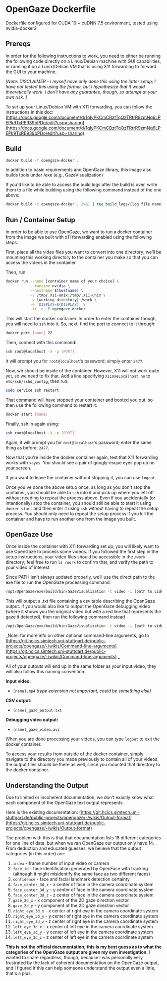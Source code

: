 # OpenGaze Dockerfile

Dockerfile configured for CUDA 10 + cuDNN 7.5 environment, tested using nvidia-docker2

## Prereqs

In order for the following instructions to work, you need to either be running the following code directly on a Linux/Debian machine with GUI capabilities, or running it on a Lunix/Debian VM that is using X11 forwarding to forward the GUI to your machine.

_\[Note: DISCLAIMER - I myself have only done this using the latter setup; I have not tested this using the former, but I hypothesize that it would theoretically work. I don't have any guarantee, though, so attempt at your own risk. \]_

To set up your Linux/Debian VM with X11 forwarding, you can follow the instructions in this doc: [https://docs.google.com/document/d/1qIyPKCmCBztTqQzTRtrR9zmNq6LPEPk9TxRE939bPDo/edit?usp=sharing](https://docs.google.com/document/d/1qIyPKCmCBztTqQzTRtrR9zmNq6LPEPk9TxRE939bPDo/edit?usp=sharing)

## Build

```bash
docker build -t opengaze-docker .
```
In addition to basic requirements and OpenGaze library, this image also builds tools under /exe (e.g., GazeVisualization)

If you'd like to be able to access the build logs after the build is over, write them to a file while building using the following command instead of the one above:
```bash
docker build -t opengaze-docker . 2>&1 | tee build_logs/[log file name]
```

## Run / Container Setup

In order to be able to use OpenGaze, we want to run a docker container from the image we built with x11 forwarding enabled using the following steps.

First, place all the video files you want to convert into one directory; we’ll be mounting this working directory to the container you make so that you can access the videos in the container.

Then, run
```bash
docker run --name [container name of your choice] \
           --runtime nvidia \
           --hostname $(hostname) \
           -v /tmp/.X11-unix:/tmp/.X11-unix \
           -v [working directory]:/work \
           -e 'DISPLAY=${DISPLAY}' \
           -it -d -P opengaze-docker
```

This will start the docker container. In order to enter the container though, you will need to `ssh` into it.
So, next, find the port to connect to it through:
```bash
docker port [name] 22
```
Then, connect with this command:
```bash
ssh root@localhost -X -p [PORT]
```
It will prompt you for `root@localhost`’s password; simply enter `2477`.

Now, we should be inside of the container. However, X11 will not work quite yet, so we need to fix that. Add a line specifying  `X11UseLocalhost no` to `etc/ssh/sshd_config`, then run:
```bash
sudo service ssh restart
```
That command will have stopped your container and booted you out, so then use the following command to restart it:
```bash
docker start [name]
```
Finally, ssh in again using:
```bash
ssh root@localhost -X -p [PORT]
```
Again, it will prompt you for `root@localhost`’s password; enter the same thing as before: `2477`.

Now that you're inside the docker container again, test that X11 forwarding works with `xeyes`. You should see a pair of googly-esque eyes pop up on your screen.

If you want to leave the container without stopping it, you can use `logout`.

Once you've done the above setup once, as long as you don't stop the container, you should be able to `ssh` into it and pick up where you left off without needing to repeat the process above. Even if you accidentally (or intentionally) stop the container, you should still be able to start it using `docker start` and then enter it using `ssh` without having to repeat the setup process. You should only need to repeat the setup process if you kill the container and have to run another one from the image you built.

## OpenGaze Use

Once inside the container with X11 forwarding set up, you will likely want to use OpenGaze to process some videos. If you followed the first step in the setup instructions, your video files should be accessible in the `/work` directory; feel free to run `ls /work` to confirm that, and verify the path to your video of interest.

Since PATH isn’t always updated properly, we’ll use the direct path to the exe file to run the OpenGaze processing command:
```bash
/opt/OpenGaze/exe/build/bin/GazeVisualization -t video -i [path to video file]
```
This will output a .txt file containing a csv table describing the OpenGaze output. If you would also like to output the OpenGaze debugging video (where it shows you the original video but with a red line that represents the gaze it detected), then run the following command instead
```bash
/opt/OpenGaze/exe/build/bin/GazeVisualization -t video -i [path to video file] -s true
```
_Note: for more info on other optional command-line arguments, go to [https://git.hcics.simtech.uni-stuttgart.de/public-projects/opengaze/-/wikis/Command-line-arguments](https://git.hcics.simtech.uni-stuttgart.de/public-projects/opengaze/-/wikis/Command-line-arguments) _

All of your outputs will end up in the same folder as your input video; they will also follow this naming convention:

**Input video:** 
- `[name].mp4`    _(type extension not important, could be something else)_

**CSV output:** 
- `[name]_gaze_output.txt`

**Debugging video output:**
- `[name]_gaze_video.avi`

When you are done processing your videos, you can type `logout` to exit the docker container.

To access your results from outside of the docker container, simply navigate to the directory you made previously to contain all of your videos; the output files should be there as well, since you mounted that directory to the docker container.

## Understanding the Output

Due to limited or incoherent documentation, we don't exactly know what each component of the OpenGaze text output represents.

Here is the existing documentation: [https://git.hcics.simtech.uni-stuttgart.de/public-projects/opengaze/-/wikis/Output-format](https://git.hcics.simtech.uni-stuttgart.de/public-projects/opengaze/-/wikis/Output-format)

The problem with this is that that documentation lists 18 different categories for one line of data, but when we ran OpenGaze our output only have 14. From deduction and educated guesses, we believe that the output categories (in this order) are:

1. `index` - frame number of input video or camera
2. `face_id` - face identification generated by OpenFace with tracking (although it might misidentify the same face as two different faces)
3. `confidence` - face and facial landmark detection certainty
4. `face_center_3d_x` - x center of face in the camera coordinate system
5. `face_center_3d_y` - y center of face in the camera coordinate system
6. `face_center_3d_z` - z center of face in the camera coordinate system
7. `gaze_2d_x` - x component of the 2D gaze direction vector
8. `gaze_2d_y` - y component of the 2D gaze direction vector
9. `right_eye_3d_x` - x center of right eye in the camera coordinate system
10. `right_eye_3d_y` - y center of right eye in the camera coordinate system
11. `right_eye_3d_z` - z center of right eye in the camera coordinate system
12. `left_eye_3d_x` - x center of left eye in the camera coordinate system
13. `left_eye_3d_y` - y center of left eye in the camera coordinate system
14. `left_eye_3d_z` - z center of left eye in the camera coordinate system

**This is not the official documentation; this is my best guess as to what the categories of the OpenGaze output are given my own investigation.** I wanted to share regardless, though, because I was personally very frustrated by the lack of coherent documentation on the OpenGaze output, and I figured if this can help someone understand the output even a little, that's a plus.

